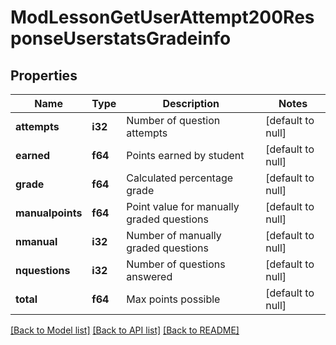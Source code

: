 # ModLessonGetUserAttempt200ResponseUserstatsGradeinfo

## Properties

Name | Type | Description | Notes
------------ | ------------- | ------------- | -------------
**attempts** | **i32** | Number of question attempts | [default to null]
**earned** | **f64** | Points earned by student | [default to null]
**grade** | **f64** | Calculated percentage grade | [default to null]
**manualpoints** | **f64** | Point value for manually graded questions | [default to null]
**nmanual** | **i32** | Number of manually graded questions | [default to null]
**nquestions** | **i32** | Number of questions answered | [default to null]
**total** | **f64** | Max points possible | [default to null]

[[Back to Model list]](../README.md#documentation-for-models) [[Back to API list]](../README.md#documentation-for-api-endpoints) [[Back to README]](../README.md)


